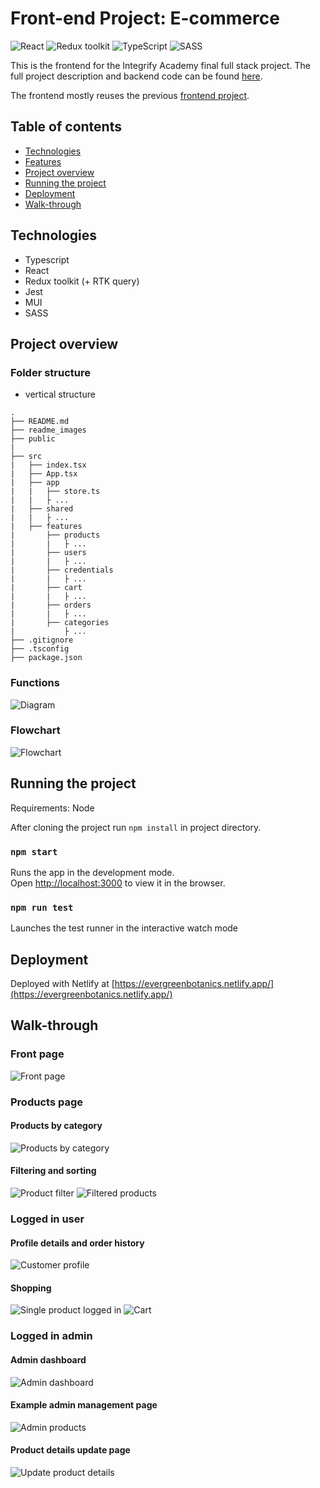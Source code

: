 # Front-end Project: E-commerce

![React](https://img.shields.io/badge/React-v.18-blue)
![Redux toolkit](https://img.shields.io/badge/RTK-v.1-purple)
![TypeScript](https://img.shields.io/badge/TypeScript-v.4-green)
![SASS](https://img.shields.io/badge/SASS-v.1-hotpink)

This is the frontend for the Integrify Academy final full stack project. The full project description and backend code can be found [here](https://github.com/miraemilia/evergreen-fullstack).

The frontend mostly reuses the previous [frontend project](https://github.com/miraemilia/e-commerce/).

## Table of contents
- [Technologies](#technologies)
- [Features](#features)
- [Project overview](#project-overview)
- [Running the project](#running-the-project)
- [Deployment](#deployment)
- [Walk-through](#walk-through)

## Technologies

- Typescript
- React
- Redux toolkit (+ RTK query)
- Jest
- MUI
- SASS

## Project overview

### Folder structure

- vertical structure

````
.
├── README.md
├── readme_images
├── public
|
├── src
|   ├── index.tsx
|   ├── App.tsx
|   ├── app
|   |   ├── store.ts
|   |   ├ ...
|   ├── shared
|   |   ├ ...
|   ├── features
|       ├── products
|       |   ├ ...
|       ├── users
|       |   ├ ...
|       ├── credentials
|       |   ├ ...
|       ├── cart
|       |   ├ ...
|       ├── orders
|       |   ├ ...
|       ├── categories
|           ├ ...
├── .gitignore
├── .tsconfig
├── package.json
````

### Functions

![Diagram](readme_images/reducerdiagram.png)

### Flowchart

![Flowchart](readme_images/flowchart.png)

## Running the project

Requirements: Node

After cloning the project run `npm install` in project directory.

### `npm start`

Runs the app in the development mode.\
Open [http://localhost:3000](http://localhost:3000) to view it in the browser.

### `npm run test`

Launches the test runner in the interactive watch mode

## Deployment

Deployed with Netlify at [https://evergreenbotanics.netlify.app/](https://evergreenbotanics.netlify.app/)

## Walk-through

### Front page

![Front page](readme_images/frontpage.png)

### Products page

#### Products by category
![Products by category](readme_images/productspage.png)
#### Filtering and sorting
![Product filter](readme_images/filter.png)
![Filtered products](readme_images/filtered.png)

### Logged in user

#### Profile details and order history
![Customer profile](readme_images/customerprofile.png)
#### Shopping
![Single product logged in](readme_images/singleproductpage.png)
![Cart](readme_images/cart.png)

### Logged in admin

#### Admin dashboard
![Admin dashboard](readme_images/admindashboard.png)

#### Example admin management page
![Admin products](readme_images/adminproducts.png)
#### Product details update page
![Update product details](readme_images/updateproductdetails.png)
